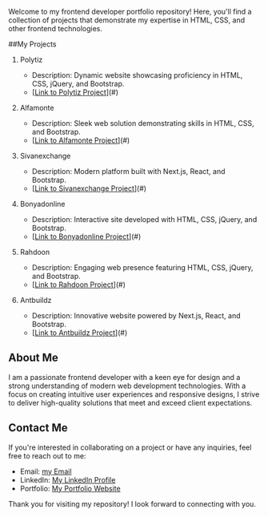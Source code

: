 
Welcome to my frontend developer portfolio repository! Here, you'll find a collection of projects that demonstrate my expertise in HTML, CSS, and other frontend technologies.

##My Projects

1. Polytiz
   - Description: Dynamic website showcasing proficiency in HTML, CSS, jQuery, and Bootstrap.
   - [[Link to Polytiz Project](https://polytiz.ir/)](#)

2. Alfamonte
   - Description: Sleek web solution demonstrating skills in HTML, CSS, and Bootstrap.
   - [[Link to Alfamonte Project](https://alfamonte.ir/)](#)

3. Sivanexchange
   - Description: Modern platform built with Next.js, React, and Bootstrap.
   - [[Link to Sivanexchange Project](https://sivanexchange.com/en)](#)

4. Bonyadonline
   - Description: Interactive site developed with HTML, CSS, jQuery, and Bootstrap.
   - [[Link to Bonyadonline Project](https://bonyadonline.com/)](#)

5. Rahdoon
   - Description: Engaging web presence featuring HTML, CSS, jQuery, and Bootstrap.
   - [[Link to Rahdoon Project](https://rahdoon.com/)](#)

6. Antbuildz
   - Description: Innovative website powered by Next.js, React, and Bootstrap.
   - [[Link to Antbuildz Project](https://antbuildz.com/)](#)

## About Me

I am a passionate frontend developer with a keen eye for design and a strong understanding of modern web development technologies. With a focus on creating intuitive user experiences and responsive designs, I strive to deliver high-quality solutions that meet and exceed client expectations.

## Contact Me

If you're interested in collaborating on a project or have any inquiries, feel free to reach out to me:
- Email: [my Email](mailto:nimadoustdar99@gmail.com)
- LinkedIn: [My LinkedIn Profile](https://www.linkedin.com/in/nima-doustdar-321567182)
- Portfolio: [My Portfolio Website](https://www.yourportfolio.com](https://nimadoustdar.netlify.app/))

Thank you for visiting my repository! I look forward to connecting with you.
